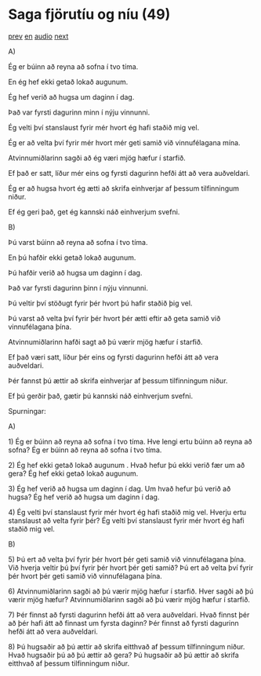 # Saga fjörutíu og níu (49)

[prev](../is/story_48.md)
[en](../en/story_49.md)
[audio](../audio/story_49.mp3)
[next](../is/story_50.md)

A\)

Ég er búinn að reyna að sofna í tvo tíma.

En ég hef ekki getað lokað augunum.

Ég hef verið að hugsa um daginn í dag.

Það var fyrsti dagurinn minn í nýju vinnunni.

Ég velti því stanslaust fyrir mér hvort ég hafi staðið mig vel.

Ég er að velta því fyrir mér hvort mér geti samið við vinnufélagana
mína.

Atvinnumiðlarinn sagði að ég væri mjög hæfur í starfið.

Ef það er satt, líður mér eins og fyrsti dagurinn hefði átt að vera
auðveldari.

Ég er að hugsa hvort ég ætti að skrifa einhverjar af þessum tilfinningum
niður.

Ef ég geri það, get ég kannski náð einhverjum svefni.

B\)

Þú varst búinn að reyna að sofna í tvo tíma.

En þú hafðir ekki getað lokað augunum.

Þú hafðir verið að hugsa um daginn í dag.

Það var fyrsti dagurinn þinn í nýju vinnunni.

Þú veltir því stöðugt fyrir þér hvort þú hafir staðið þig vel.

Þú varst að velta því fyrir þér hvort þér ætti eftir að geta samið við
vinnufélagana þína.

Atvinnumiðlarinn hafði sagt að þú værir mjög hæfur í starfið.

Ef það væri satt, líður þér eins og fyrsti dagurinn hefði átt að vera
auðveldari.

Þér fannst þú ættir að skrifa einhverjar af þessum tilfinningum niður.

Ef þú gerðir það, gætir þú kannski náð einhverjum svefni.

Spurningar:

A\)

1\) Ég er búinn að reyna að sofna í tvo tíma. Hve lengi ertu búinn að
reyna að sofna? Ég er búinn að reyna að sofna í tvo tíma.

2\) Ég hef ekki getað lokað augunum . Hvað hefur þú ekki verið fær um að
gera? Ég hef ekki getað lokað augunum.

3\) Ég hef verið að hugsa um daginn í dag. Um hvað hefur þú verið að
hugsa? Ég hef verið að hugsa um daginn í dag.

4\) Ég velti því stanslaust fyrir mér hvort ég hafi staðið mig vel.
Hverju ertu stanslaust að velta fyrir þér? Ég velti því stanslaust fyrir
mér hvort ég hafi staðið mig vel.

B\)

5\) Þú ert að velta því fyrir þér hvort þér geti samið við vinnufélagana
þína. Við hverja veltir þú því fyrir þér hvort þér geti samið? Þú ert að
velta því fyrir þér hvort þér geti samið við vinnufélagana þína.

6\) Atvinnumiðlarinn sagði að þú værir mjög hæfur í starfið. Hver sagði
að þú værir mjög hæfur? Atvinnumiðlarinn sagði að þú værir mjög hæfur í
starfið.

7\) Þér finnst að fyrsti dagurinn hefði átt að vera auðveldari. Hvað
finnst þér að þér hafi átt að finnast um fyrsta daginn? Þér finnst að
fyrsti dagurinn hefði átt að vera auðveldari.

8\) Þú hugsaðir að þú ættir að skrifa eitthvað af þessum tilfinningum
niður. Hvað hugsaðir þú að þú ættir að gera? Þú hugsaðir að þú ættir að
skrifa eitthvað af þessum tilfinningum niður.
